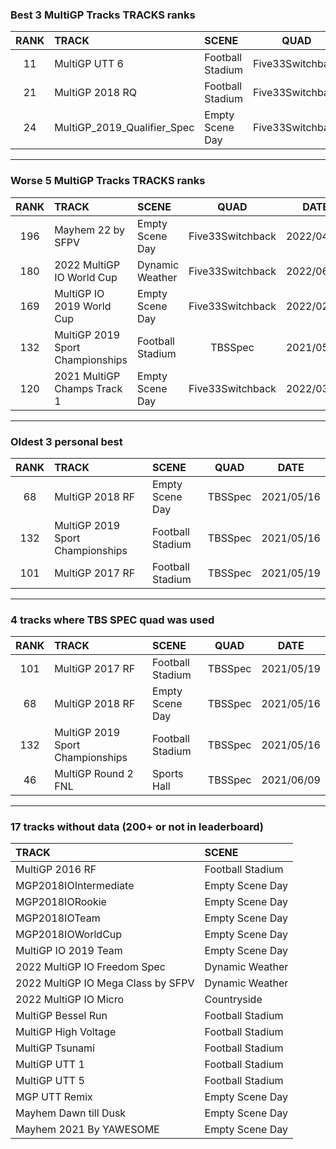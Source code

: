 ### Best 3 MultiGP Tracks TRACKS ranks
|RANK|TRACK|SCENE|QUAD|DATE|
|:---:|:---|:---|:---:|:---:|
|11|MultiGP UTT 6|Football Stadium|Five33Switchback|2022/01/15|
|21|MultiGP 2018 RQ|Football Stadium|Five33Switchback|2022/01/22|
|24|MultiGP_2019_Qualifier_Spec|Empty Scene Day|Five33Switchback|2021/11/24|
---
### Worse 5 MultiGP Tracks TRACKS ranks
|RANK|TRACK|SCENE|QUAD|DATE|
|:---:|:---|:---|:---:|:---:|
|196|Mayhem 22 by SFPV|Empty Scene Day|Five33Switchback|2022/04/05|
|180|2022 MultiGP IO World Cup|Dynamic Weather|Five33Switchback|2022/06/01|
|169|MultiGP IO 2019 World Cup|Empty Scene Day|Five33Switchback|2022/02/18|
|132|MultiGP 2019 Sport Championships|Football Stadium|TBSSpec|2021/05/16|
|120|2021 MultiGP Champs Track 1|Empty Scene Day|Five33Switchback|2022/03/22|
---
### Oldest 3 personal best
|RANK|TRACK|SCENE|QUAD|DATE|
|:---:|:---|:---|:---:|:---:|
|68|MultiGP 2018 RF|Empty Scene Day|TBSSpec|2021/05/16|
|132|MultiGP 2019 Sport Championships|Football Stadium|TBSSpec|2021/05/16|
|101|MultiGP 2017 RF|Football Stadium|TBSSpec|2021/05/19|
---
### 4 tracks where TBS SPEC quad was used
|RANK|TRACK|SCENE|QUAD|DATE|
|:---:|:---|:---|:---:|:---:|
|101|MultiGP 2017 RF|Football Stadium|TBSSpec|2021/05/19|
|68|MultiGP 2018 RF|Empty Scene Day|TBSSpec|2021/05/16|
|132|MultiGP 2019 Sport Championships|Football Stadium|TBSSpec|2021/05/16|
|46|MultiGP Round 2 FNL|Sports Hall|TBSSpec|2021/06/09|
---
### 17 tracks without data (200+ or not in leaderboard)
|TRACK|SCENE|
|:---|:---|
|MultiGP 2016 RF|Football Stadium|
|MGP2018IOIntermediate|Empty Scene Day|
|MGP2018IORookie|Empty Scene Day|
|MGP2018IOTeam|Empty Scene Day|
|MGP2018IOWorldCup|Empty Scene Day|
|MultiGP IO 2019 Team|Empty Scene Day|
|2022 MultiGP IO Freedom Spec|Dynamic Weather|
|2022 MultiGP IO Mega Class by SFPV|Dynamic Weather|
|2022 MultiGP IO Micro|Countryside|
|MultiGP Bessel Run|Football Stadium|
|MultiGP High Voltage|Football Stadium|
|MultiGP Tsunami|Football Stadium|
|MultiGP UTT 1|Football Stadium|
|MultiGP UTT 5|Football Stadium|
|MGP UTT Remix|Empty Scene Day|
|Mayhem Dawn till Dusk|Empty Scene Day|
|Mayhem 2021 By YAWESOME|Empty Scene Day|

